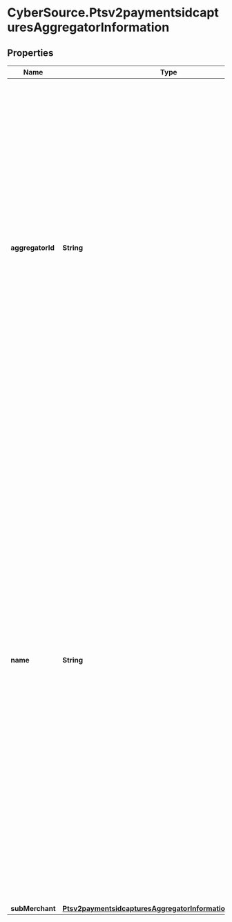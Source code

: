 # CyberSource.Ptsv2paymentsidcapturesAggregatorInformation

## Properties
Name | Type | Description | Notes
------------ | ------------- | ------------- | -------------
**aggregatorId** | **String** | Value that identifies you as a payment aggregator. Get this value from the processor.  #### CyberSource through VisaNet The value for this field corresponds to the following data in the TC 33 capture file5: - Record: CP01 TCR6 - Position: 95-105 - Field: Payment Facilitator ID  This field is supported for Visa, Mastercard and Discover Transactions.  **FDC Compass**\\ This value must consist of uppercase characters.  | [optional] 
**name** | **String** | Your payment aggregator business name.  **American Express Direct**\\ The maximum length of the aggregator name depends on the length of the sub-merchant name. The combined length for both values must not exceed 36 characters.\\  #### CyberSource through VisaNet With American Express, the maximum length of the aggregator name depends on the length of the sub-merchant name. The combined length for both values must not exceed 36 characters. The value for this field does not map to the TC 33 capture file5.  **FDC Compass**\\ This value must consist of uppercase characters.  | [optional] 
**subMerchant** | [**Ptsv2paymentsidcapturesAggregatorInformationSubMerchant**](Ptsv2paymentsidcapturesAggregatorInformationSubMerchant.md) |  | [optional] 


